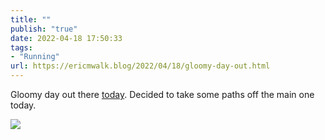 ```yaml
---
title: ""
publish: "true"
date: 2022-04-18 17:50:33
tags:
- "Running"
url: https://ericmwalk.blog/2022/04/18/gloomy-day-out.html
---
```

Gloomy day out there [today](http://www.strava.com/activities/7003941503). Decided to take some paths off the main one today.


![](https://ericmwalk.blog/uploads/2022/7b05f8167c.jpg)